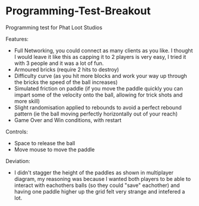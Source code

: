 # Programming-Test-Breakout
 Programming test for Phat Loot Studios
 
 Features:
 - Full Networking, you could connect as many clients as you like. I thought I would leave it like this as capping it to 2 players is very easy, I tried it with 3 people and it was a lot of fun.
 - Armoured bricks (require 2 hits to destroy)
 - Difficulty curve (as you hit more blocks and work your way up through the bricks the speed of the ball increases)
 - Simulated friction on paddle (if you move the paddle quickly you can impart some of the velocity onto the ball, allowing for trick shots and more skill)
 - Slight randomisation applied to rebounds to avoid a perfect rebound pattern (ie the ball moving perfectly horizontally out of your reach)
 - Game Over and Win conditions, with restart

Controls:
- Space to release the ball
- Move mouse to move the paddle

Deviation:
- I didn't stagger the height of the paddles as shown in multiplayer diagram, my reasoning was because I wanted both players to be able to interact with eachothers balls (so they could "save" eachother) and having one paddle higher up the grid felt very strange and intefered a lot.
